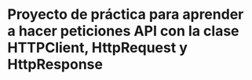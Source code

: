 # Proyecto de práctica para aprender a hacer peticiones API con la clase HTTPClient, HttpRequest y HttpResponse
